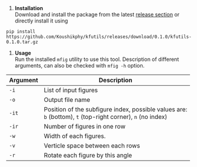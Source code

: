 ## 


1. __Installation__  
Download and install the package from the latest [release section](https://github.com/Koushikphy/mfig/releases/latest) or directly install it using 
```
pip install https://github.com/Koushikphy/kfutils/releases/download/0.1.0/kfutils-0.1.0.tar.gz
```

1. __Usage__  
Run the installed `mfig` utility to use this tool. Description of different arguments, can also be checked with `mfig -h` option.


| Argument    |  Description|
| ----------- | ----------- 
|    `-i`     | List of input figures |
|    `-o`     | Output file name  | 
|    `-it`    | Position of the subfigure index, possible values are: <br> `b` (bottom), `t` (top-right corner), `n` (no index) |
|    `-ir`    | Number of figures in one row |
|    `-w`     | Width of each figures. |
|    `-v`     | Verticle space between each rows |
|    `-r`     | Rotate each figure by this angle |